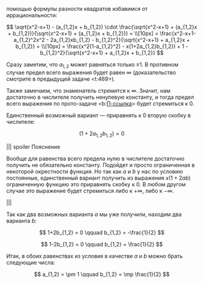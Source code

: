 помощью формулы разности квадратов избавимся от иррациональности:

$$ \sqrt{x^2-x+1} - (a_{1,2}x + b_{1,2}) \cdot \frac{\sqrt{x^2-x+1} + (a_{1,2}x + b_{1,2})}{\sqrt{x^2-x+1} + (a_{1,2}x + b_{1,2})} = \\[10px] = \frac{x^2-x+1-a_{1,2}^2x^2 - 2a_{1,2}xb_{1,2} - b_{1,2}^2}{\sqrt{x^2-x+1} + a_{1,2}x + b_{1,2}} = \\[10px] = \frac{x^2(1-a_{1,2}^2) - x(1+2a_{1,2}b_{1,2}) + 1 - b_{1,2}^2}{\sqrt{x^2-x+1} + a_{1,2}x + b_{1,2}} $$

Сразу заметим, что $a_{1,2}$ может равняться только $\pm 1$. В противном случае предел всего выражения будет равен $\infty$ (доказательство смотрите в предыдущей задаче <t:469>).

Также замечаем, что знаменатель стремится к $\infty$. Значит, нам достаточно в числителе получить ненулевую константу, и тогда предел всего выражения по прото-задаче <b:[П-ссылка](advanced/proto/f-lim/bm-bb)> будет стремиться к $0$.

Единственный возможный вариант — приравнять к $0$ вторую скобку в числителе:

$$ (1+2a_{1,2}b_{1,2}) = 0 $$

||| spoiler Пояснение

Вообще для равенства всего предела нулю в числителе достаточно получить не обязательно константу. Подойдет и просто ограниченная в некоторой окрестности функция. Но так как $a$ и $b$ у нас по условию постоянные, единственный вариант получить из выражения $x(1+2ab)$ ограниченную функцию это приравнять скобку к $0$. В любом другом случае это выражение будет стремиться либо к $+\infty$, либо к $-\infty$.

|||

Так как два возможных варианта $a$ мы уже получили, находим два варианта $b$:

$$ 1+2b_{1,2} = 0 \qquad b_{1,2} = -\frac{1}{2} $$

$$ 1-2b_{1,2} = 0 \qquad b_{1,2} = \frac{1}{2} $$

Итак, в обоих равенствах из условия в качестве $a$ и $b$ можно брать следующие числа:

$$ a_{1,2} = \pm 1 \qquad b_{1,2} = \mp \frac{1}{2} $$